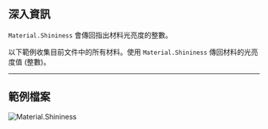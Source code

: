 ## 深入資訊
`Material.Shininess` 會傳回指出材料光亮度的整數。

以下範例收集目前文件中的所有材料。使用 `Material.Shininess` 傳回材料的光亮度值 (整數)。
___
## 範例檔案

![Material.Shininess](./Revit.Elements.Material.Shininess_img.jpg)
